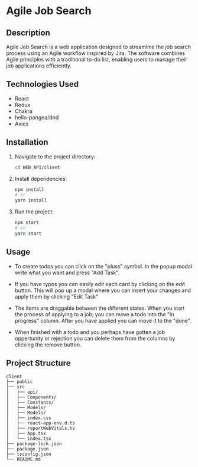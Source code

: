 # Agile Job Search

## Description
Agile Job Search is a web application designed to streamline the job search process using an Agile workflow inspired by Jira. The software combines Agile principles with a traditional to-do list, enabling users to manage their job applications efficiently.

## Technologies Used
- React
- Redux
- Chakra
- hello-pangea/dnd
- Axios

## Installation
1. Navigate to the project directory:
   ```bash
   cd WEB_API/client
   ```
2. Install dependencies:
   ```bash
   npm install
   # or
   yarn install
   ```
3. Run the project:
   ```bash
   npm start
   # or
   yarn start
   ```

## Usage
* To create todos you can click on the "pluss" symbol. In the popup modal write what you want and press "Add Task".

* If you have typos you can easily edit each card by clicking on the edit button. This will pop up a modal where you can insert your changes and apply them by clicking "Edit Task"

* The items are draggable between the different states. When you start the process of applying to a job, you can move a todo into the "in progress" column. After you have applied you can move it to the "done".

* When finished with a todo and you perhaps have gotten a job oppertunity or rejection you can delete them  from the columns by clicking the remove button.

## Project Structure
```
client
├── public
├── src
│   ├── api/
│   ├── Components/
│   ├── Constants/
│   ├── Models/
│   ├── Models/
│   ├── index.css
│   ├── react-app-env.d.ts
│   ├── reportWebVitals.ts
│   ├── App.tsx
│   └── index.tsx
├── package-lock.json
├── package.json
├── tsconfig.json
└── README.md

```
